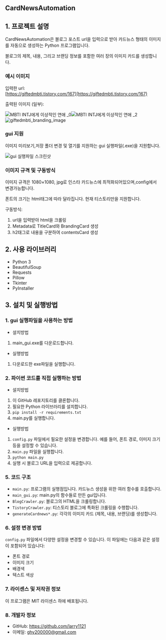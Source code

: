 ## CardNewsAutomation

## 1\. 프로젝트 설명

CardNewsAutomation은 블로그 포스트 url을 입력으로 받아 카드뉴스 형태의 이미지를 자동으로 생성하는 Python 프로그램입니다.

블로그의 제목, 내용, 그리고 브랜딩 정보를 포함한 여러 장의 이미지 카드를 생성합니다.

### 예시 이미지

입력한 url:  
[https://giftedmbti.tistory.com/167](https://giftedmbti.tistory.com/167)

출력된 이미지 (일부):

![MBTI  INTJ에게 이상적인 연애 _0](https://github.com/larry1121/CardNewsAutomation/assets/78005200/4bc77502-7a7e-4ec0-a01f-d3fd77671631)![MBTI  INTJ에게 이상적인 연애 _2](https://github.com/larry1121/CardNewsAutomation/assets/78005200/77989c38-6ab0-42a4-8e4e-f2efb4ea8758)![giftedmbti_branding_image](https://github.com/larry1121/CardNewsAutomation/assets/78005200/adc63a57-5a27-4568-baa7-dbebbf6b3704)

### gui 지원

이미지 미리보기,저장 폴더 변경 및 열기를 지원하는 gui 실행파일(.exe)을 지원합니다.

![gui 실행파일 스크린샷](https://github.com/larry1121/CardNewsAutomation/assets/78005200/e5054fb1-4978-4834-a16b-57fb78402684)

### 이미지 규격 및 구동방식

이미지 규격은 1080×1080, jpg로 인스타 카드뉴스에 최적화되어있으며,config에서 변경가능합니다.

폰트의 크기는 html태그에 따라 달라집니다. 현재 티스토리만을 지원합니다.

구동방식:

1.  url을 입력받아 html을 크롤링
2.  Metadata로 TitleCard와 BrandingCard 생성
3.  h2태그로 내용을 구분하여 contentsCard 생성

## 2\. 사용 라이브러리

-   Python 3
-   BeautifulSoup
-   Requests
-   Pillow
-   Tkinter
-   PyInstaller

## 3\. 설치 및 실행방법

### 1\. gui 실행파일을 사용하는 방법

-   설치방법

1.  main\_gui.exe를 다운로드합니다.

-   실행방법

1.  다운로드한 exe파일을 실행합니다.

### 2\. 파이썬 코드를 직접 실행하는 방법

-   설치방법

1.  이 GitHub 레포지토리를 클론합니다.
2.  필요한 Python 라이브러리를 설치합니다.
3.  `pip install -r requirements.txt`
4.  main.py를 실행합니다.

-   실행방법

1.  `config.py` 파일에서 필요한 설정을 변경합니다. 예를 들어, 폰트 경로, 이미지 크기 등을 설정할 수 있습니다.
2.  `main.py` 파일을 실행합니다.
3.  `python main.py`
4.  실행 시 블로그 URL을 입력으로 제공합니다.

### 5\. 코드 구조

-   `main.py`: 프로그램의 실행점입니다. 카드뉴스 생성을 위한 여러 함수를 호출합니다.
-   `main_gui.py`: main.py의 함수들로 만든 gui입니다.
-   `BlogCrawler.py`: 블로그의 HTML을 크롤링합니다.
-   `TistoryCrawler.py`: 티스토리 블로그에 특화된 크롤링을 수행합니다.
-   `generateCardnews*.py`: 각각의 이미지 카드 (제목, 내용, 브랜딩)를 생성합니다.

### 6\. 설정 변경 방법

`config.py` 파일에서 다양한 설정을 변경할 수 있습니다. 이 파일에는 다음과 같은 설정이 포함되어 있습니다:

-   폰트 경로
-   이미지 크기
-   배경색
-   텍스트 색상

### 7. 라이센스 및 저작권 정보
이 프로그램은 MIT 라이센스 하에 배포됩니다.

### 8. 개발자 정보
- GitHub: https://github.com/larry1121
- 이메일: ghy200000@gmail.com
